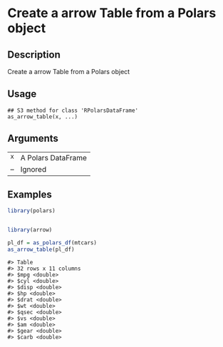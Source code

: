 

# Create a arrow Table from a Polars object

## Description

Create a arrow Table from a Polars object

## Usage

<pre><code class='language-R'>## S3 method for class 'RPolarsDataFrame'
as_arrow_table(x, ...)
</code></pre>

## Arguments

<table>
<tr>
<td style="white-space: nowrap; font-family: monospace; vertical-align: top">
<code id="x">x</code>
</td>
<td>
A Polars DataFrame
</td>
</tr>
<tr>
<td style="white-space: nowrap; font-family: monospace; vertical-align: top">
<code id="...">…</code>
</td>
<td>
Ignored
</td>
</tr>
</table>

## Examples

``` r
library(polars)


library(arrow)

pl_df = as_polars_df(mtcars)
as_arrow_table(pl_df)
```

    #> Table
    #> 32 rows x 11 columns
    #> $mpg <double>
    #> $cyl <double>
    #> $disp <double>
    #> $hp <double>
    #> $drat <double>
    #> $wt <double>
    #> $qsec <double>
    #> $vs <double>
    #> $am <double>
    #> $gear <double>
    #> $carb <double>
